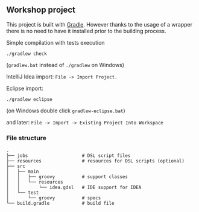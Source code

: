 ## Workshop project

This project is built with [Gradle](https://gradle.org/). However thanks to the usage of a wrapper there is no need to have it installed prior
to the building process.

Simple compilation with tests execution

    ./gradlew check

(`gradlew.bat` instead of `./gradlew` on Windows)


IntelliJ Idea import: `File -> Import Project.`


Eclipse import:

    ./gradlew eclipse

(on Windows double click `gradlew-eclipse.bat`)

and later: `File -> Import -> Existing Project Into Workspace`

### File structure

    .
    ├── jobs                    # DSL script files
    ├── resources               # resources for DSL scripts (optional)
    ├── src
    │   ├── main
    │   │   ├── groovy          # support classes
    │   │   └── resources
    │   │       └── idea.gdsl   # IDE support for IDEA
    │   └── test
    │       └── groovy          # specs
    └── build.gradle            # build file
